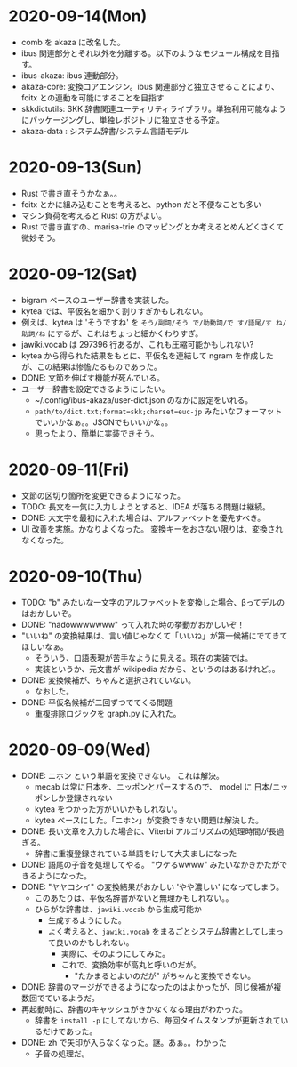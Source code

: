 # 2020-09-14(Mon)

* comb を akaza に改名した。
* ibus 関連部分とそれ以外を分離する。以下のようなモジュール構成を目指す。
 * ibus-akaza: ibus 連動部分。
 * akaza-core: 変換コアエンジン。ibus 関連部分と独立させることにより、fcitx との連動を可能にすることを目指す
 * skkdictutils: SKK 辞書関連ユーティリティライブラリ。単独利用可能なようにパッケージングし、単独レポジトリに独立させる予定。
 * akaza-data : システム辞書/システム言語モデル

# 2020-09-13(Sun)

* Rust で書き直そうかなぁ。。
 * fcitx とかに組み込むことを考えると、python だと不便なことも多い
 * マシン負荷を考えると Rust の方がよい。
* Rust で書き直すの、marisa-trie のマッピングとか考えるとめんどくさくて微妙そう。

# 2020-09-12(Sat)

* bigram ベースのユーザー辞書を実装した。
* kytea では、平仮名を細かく割りすぎかもしれない。
 * 例えば、kytea は 'そうですね' を `そう/副詞/そう で/助動詞/で す/語尾/す ね/助詞/ね` にするが、これはちょっと細かくわりすぎ。
 * jawiki.vocab は 297396 行あるが、これも圧縮可能かもしれない?
 * kytea から得られた結果をもとに、平仮名を連結して ngram を作成したが、この結果は惨憺たるものであった。
* DONE: 文節を伸ばす機能が死んでいる。
* ユーザー辞書を設定できるようにしたい。
  * ~/.config/ibus-akaza/user-dict.json のなかに設定をいれる。
  * `path/to/dict.txt;format=skk;charset=euc-jp` みたいなフォーマットでいいかなぁ。。JSONでもいいかな。。
  * 思ったより、簡単に実装できそう。

# 2020-09-11(Fri)

* 文節の区切り箇所を変更できるようになった。
* TODO: 長文を一気に入力しようとすると、IDEA が落ちる問題は継続。
* DONE: 大文字を最初に入れた場合は、アルファベットを優先すべき。
* UI 改善を実施。かなりよくなった。 変換キーをおさない限りは、変換されなくなった。

# 2020-09-10(Thu)

* TODO: "b" みたいな一文字のアルファベットを変換した場合、βってデルのはおかしいぞ。
* DONE: "nadowwwwwww" って入れた時の挙動がおかしいぞ！
* "いいね" の変換結果は、言い値じゃなくて「いいね」が第一候補にでてきてほしいなぁ。
  * そういう、口語表現が苦手なように見える。現在の実装では。
  * 実装というか、元文書が wikipedia だから、というのはあるけれど。。
* DONE: 変換候補が、ちゃんと選択されていない。
  * なおした。
* DONE: 平仮名候補が二回ずつでてくる問題
  * 重複排除ロジックを graph.py に入れた。

# 2020-09-09(Wed)

 * DONE: ニホン という単語を変換できない。 これは解決。
   * mecab は常に日本を、ニッポンとパースするので、 model に 日本/ニッポンしか登録されない
   * kytea をつかった方がいいかもしれない。
    * kytea ベースにした。「ニホン」が変換できない問題は解決した。
* DONE: 長い文章を入力した場合に、Viterbi アルゴリズムの処理時間が長過ぎる。
  * 辞書に重複登録されている単語をけして大夫ましになった
* DONE: 語尾の子音を処理してやる。 "ウケるwwww" みたいなかきかたができるようになった。
* DONE: "ヤヤコシイ" の変換結果がおかしい 'やや濃しい' になってしまう。
  * このあたりは、平仮名辞書がないと無理かもしれない。。
  * ひらがな辞書は、`jawiki.vocab` から生成可能か
    * 生成するようにした。
    * よく考えると、`jawiki.vocab` をまるごとシステム辞書としてしまって良いのかもしれない。
      * 実際に、そのようにしてみた。
      * これで、変換効率が高丸と呼いのだが。
        * "たかまるとよいのだが" がちゃんと変換できない。
* DONE: 辞書のマージができるようになったのはよかったが、同じ候補が複数回でているようだ。
* 再起動時に、辞書のキャッシュがきかなくなる理由がわかった。
  * 辞書を `install -p` にしてないから、毎回タイムスタンプが更新されているだけであった。
* DONE: zh で矢印が入らなくなった。謎。あぁ。。わかった
  * 子音の処理だ。

